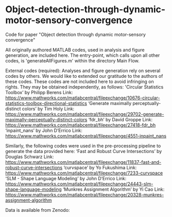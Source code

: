 # Object-detection-through-dynamic-motor-sensory-convergence
Code for paper "Object detection through dynamic motor-sensory convergence"

All originally authored MATLAB codes, used in analysis and figure generation, are included here.
The entry-point, which calls upon all other codes, is 'generateAllFigures.m' within the directory Main Flow.

External codes (required):
Analyses and figure generation rely on several codes by others. We would like to extended our gratitude to the authors of these codes.
These codes are not included here to avoid infringing on rights. They may be obtained independently, as follows:
'Circular Statistics Toolbox’ by Philipp Berens
Link: https://www.mathworks.com/matlabcentral/fileexchange/10676-circular-statistics-toolbox-directional-statistics
‘Generate maximally perceptually-distinct colors’ by Tim Holy
Link: https://www.mathworks.com/matlabcentral/fileexchange/29702-generate-maximally-perceptually-distinct-colors
‘fdr_bh’ by David Groppe
Link: https://www.mathworks.com/matlabcentral/fileexchange/27418-fdr_bh
‘inpaint_nans’ by John D’Errico
Link: https://www.mathworks.com/matlabcentral/fileexchange/4551-inpaint_nans

Similarly, the following codes were used in the pre-processing pipeline to generate the data provided here:
‘Fast and Robust Curve Intersections’ by Douglas Schwarz
Link: https://www.mathworks.com/matlabcentral/fileexchange/11837-fast-and-robust-curve-intersections
‘curvspace’ by Yo Fukushima
Link: https://www.mathworks.com/matlabcentral/fileexchange/7233-curvspace
‘SLM - Shape Language Modeling’ by John D’Errico
Link: https://www.mathworks.com/matlabcentral/fileexchange/24443-slm-shape-language-modeling
‘Munkres Assignment Algorithm’ by Yi Cao
Link: https://www.mathworks.com/matlabcentral/fileexchange/20328-munkres-assignment-algorithm

Data is available from Zenodo:
